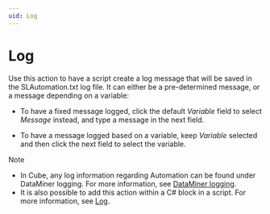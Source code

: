 ```yaml
---
uid: Log
---
```


# Log

Use this action to have a script create a log message that will be saved in the SLAutomation.txt log file. It can either be a pre-determined message, or a message depending on a variable:

- To have a fixed message logged, click the default *Variable* field to select *Message* instead, and type a message in the next field.

- To have a message logged based on a variable, keep *Variable* selected and then click the next field to select the variable.

> [!NOTE]
> - In Cube, any log information regarding Automation can be found under DataMiner logging. For more information, see [DataMiner logging](xref:DataMiner_logging).
> - It is also possible to add this action within a C# block in a script. For more information, see [Log](xref:Engine_methods#log).
>
